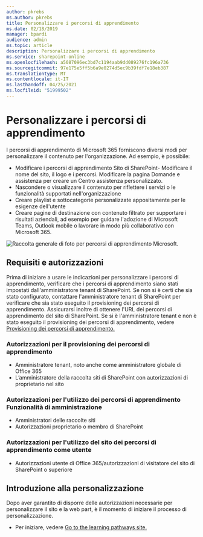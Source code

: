 ```yaml
---
author: pkrebs
ms.author: pkrebs
title: Personalizzare i percorsi di apprendimento
ms.date: 02/18/2019
manager: bpardi
audience: admin
ms.topic: article
description: Personalizzare i percorsi di apprendimento
ms.service: sharepoint-online
ms.openlocfilehash: a5087096ec3bd7c1194aab9dd089276fc196a736
ms.sourcegitcommit: 97e175e5ff5b6a9e0274d5ec9b39fdf7e18eb387
ms.translationtype: MT
ms.contentlocale: it-IT
ms.lasthandoff: 04/25/2021
ms.locfileid: "51999502"
---
```

# <a name="customize-learning-pathways"></a>Personalizzare i percorsi di apprendimento

I percorsi di apprendimento di Microsoft 365 forniscono diversi modi per personalizzare il contenuto per l'organizzazione. Ad esempio, è possibile:  
- Modificare i percorsi di apprendimento Sito di SharePoint- Modificare il nome del sito, il logo e i percorsi. Modificare la pagina Domande e assistenza per creare un Centro assistenza personalizzato. 
- Nascondere o visualizzare il contenuto per riflettere i servizi o le funzionalità supportati nell'organizzazione 
- Creare playlist e sottocategorie personalizzate appositamente per le esigenze dell'utente
- Creare pagine di destinazione con contenuto filtrato per supportare i risultati aziendali, ad esempio per guidare l'adozione di Microsoft Teams, Outlook mobile o lavorare in modo più collaborativo con Microsoft 365.

![Raccolta generale di foto per percorsi di apprendimento Microsoft.](media/cg-introducing.png)

## <a name="requirements-and-permissions"></a>Requisiti e autorizzazioni

Prima di iniziare a usare le indicazioni per personalizzare i percorsi di apprendimento, verificare che i percorsi di apprendimento siano stati impostati dall'amministratore tenant di SharePoint. Se non si è certi che sia stato configurato, contattare l'amministratore tenant di SharePoint per verificare che sia stato eseguito il provisioning dei percorsi di apprendimento. Assicurarsi inoltre di ottenere l'URL dei percorsi di apprendimento del sito di SharePoint. Se si è l'amministratore tenant e non è stato eseguito il provisioning dei percorsi di apprendimento, vedere [Provisioning dei percorsi di apprendimento.](custom_provision.md) 

### <a name="permissions-to-provision-learning-pathways"></a>Autorizzazioni per il provisioning dei percorsi di apprendimento

- Amministratore tenant, noto anche come amministratore globale di Office 365
- L’amministratore della raccolta siti di SharePoint con autorizzazioni di proprietario nel sito

### <a name="permissions-to-use-learning-pathways-administration-features"></a>Autorizzazioni per l'utilizzo dei percorsi di apprendimento Funzionalità di amministrazione

- Amministratori delle raccolte siti
- Autorizzazioni proprietario o membro di SharePoint

### <a name="permissions-to-use-the-learning-pathways-site-as-a-user"></a>Autorizzazioni per l'utilizzo del sito dei percorsi di apprendimento come utente

- Autorizzazioni utente di Office 365/autorizzazioni di visitatore del sito di SharePoint o superiore

## <a name="get-started-with-customization"></a>Introduzione alla personalizzazione
Dopo aver garantito di disporre delle autorizzazioni necessarie per personalizzare il sito e la web part, è il momento di iniziare il processo di personalizzazione. 

- Per iniziare, vedere [Go to the learning pathways site.](custom_goto.md)